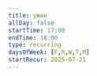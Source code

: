 ```yaml
---
title: ужин
allDay: false
startTime: 17:00
endTime: 18:00
type: recurring
daysOfWeek: [F,R,W,T,M]
startRecur: 2025-07-21
---
```

